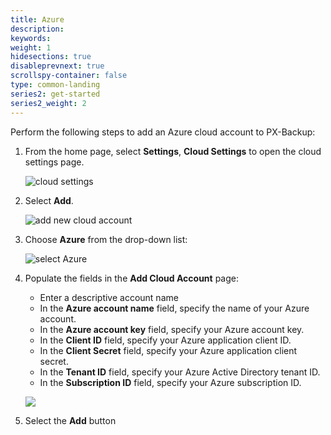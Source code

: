 ```yaml
---
title: Azure
description:
keywords:
weight: 1
hidesections: true
disableprevnext: true
scrollspy-container: false
type: common-landing
series2: get-started
series2_weight: 2
---
```



Perform the following steps to add an Azure cloud account to PX-Backup:

1. From the home page, select **Settings**, **Cloud Settings** to open the cloud settings page.

    ![cloud settings](/img/cloud-settings.png)

2. Select **Add**.

    ![add new cloud account](/img/add-new-cloud-account.png)

4. Choose **Azure** from the drop-down list:

    ![select Azure](/img/choose-azure.png)

3. Populate the fields in the **Add Cloud Account** page:

    * Enter a descriptive account name
    * In the **Azure account name** field, specify the name of your Azure account.
    * In the **Azure account key** field, specify your Azure account key.
    * In the **Client ID** field, specify your Azure application client ID.
    * In the **Client Secret** field, specify your Azure application client secret.
    * In the **Tenant ID** field, specify your Azure Active Directory tenant ID.
    * In the **Subscription ID** field, specify your Azure subscription ID.

    ![](/img/azure-credential.png)

4. Select the **Add** button

